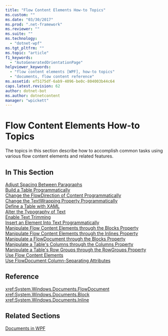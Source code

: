 ```yaml
---
title: "Flow Content Elements How-to Topics"
ms.custom: ""
ms.date: "03/30/2017"
ms.prod: ".net-framework"
ms.reviewer: ""
ms.suite: ""
ms.technology: 
  - "dotnet-wpf"
ms.tgt_pltfrm: ""
ms.topic: "article"
f1_keywords: 
  - "AutoGeneratedOrientationPage"
helpviewer_keywords: 
  - "flow content elements [WPF], how-to topics"
  - "documents, flow content reference"
ms.assetid: ef5175df-6ab9-4096-be0c-804003b44c64
caps.latest.revision: 62
author: dotnet-bot
ms.author: dotnetcontent
manager: "wpickett"
---
```

# Flow Content Elements How-to Topics
The topics in this section describe how to accomplish common tasks using various flow content elements and related features.  
  
## In This Section  
 [Adjust Spacing Between Paragraphs](../../../../docs/framework/wpf/advanced/how-to-adjust-spacing-between-paragraphs.md)  
 [Build a Table Programmatically](../../../../docs/framework/wpf/advanced/how-to-build-a-table-programmatically.md)  
 [Change the FlowDirection of Content Programmatically](../../../../docs/framework/wpf/advanced/how-to-change-the-flowdirection-of-content-programmatically.md)  
 [Change the TextWrapping Property Programmatically](../../../../docs/framework/wpf/advanced/how-to-change-the-textwrapping-property-programmatically.md)  
 [Define a Table with XAML](../../../../docs/framework/wpf/advanced/how-to-define-a-table-with-xaml.md)  
 [Alter the Typography of Text](../../../../docs/framework/wpf/advanced/how-to-alter-the-typography-of-text.md)  
 [Enable Text Trimming](../../../../docs/framework/wpf/advanced/how-to-enable-text-trimming.md)  
 [Insert an Element Into Text Programmatically](../../../../docs/framework/wpf/advanced/how-to-insert-an-element-into-text-programmatically.md)  
 [Manipulate Flow Content Elements through the Blocks Property](../../../../docs/framework/wpf/advanced/how-to-manipulate-flow-content-elements-through-the-blocks-property.md)  
 [Manipulate Flow Content Elements through the Inlines Property](../../../../docs/framework/wpf/advanced/how-to-manipulate-flow-content-elements-through-the-inlines-property.md)  
 [Manipulate a FlowDocument through the Blocks Property](../../../../docs/framework/wpf/advanced/how-to-manipulate-a-flowdocument-through-the-blocks-property.md)  
 [Manipulate a Table's Columns through the Columns Property](../../../../docs/framework/wpf/advanced/how-to-manipulate-table-columns-through-the-columns-property.md)  
 [Manipulate a Table's Row Groups through the RowGroups Property](../../../../docs/framework/wpf/advanced/how-to-manipulate-table-row-groups-through-the-rowgroups-property.md)  
 [Use Flow Content Elements](../../../../docs/framework/wpf/advanced/how-to-use-flow-content-elements.md)  
 [Use FlowDocument Column-Separating Attributes](../../../../docs/framework/wpf/advanced/how-to-use-flowdocument-column-separating-attributes.md)  
  
## Reference  
 <xref:System.Windows.Documents.FlowDocument>  
  <xref:System.Windows.Documents.Block>  
  <xref:System.Windows.Documents.Inline>  
  
## Related Sections  
 [Documents in WPF](../../../../docs/framework/wpf/advanced/documents-in-wpf.md)
